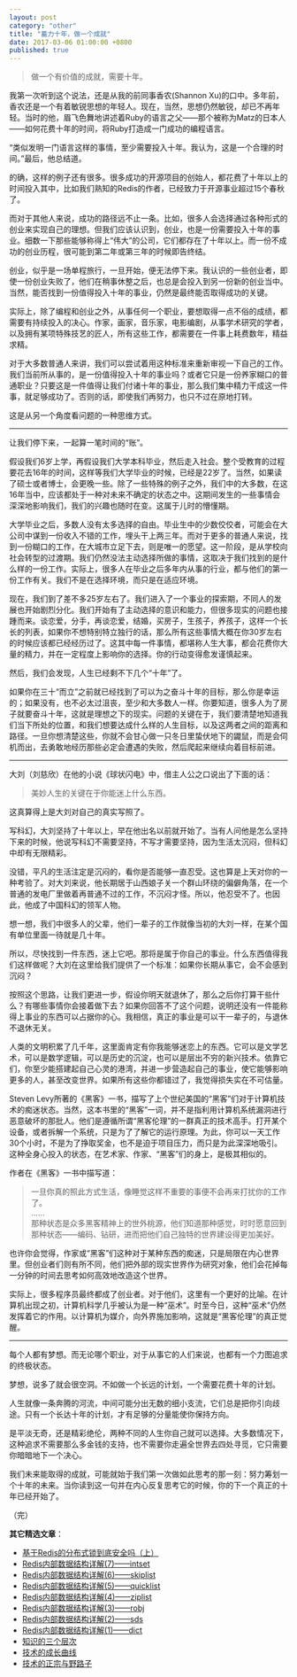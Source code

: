 ```yaml
---
layout: post
category: "other"
title: "蓄力十年，做一个成就"
date: 2017-03-06 01:00:00 +0800
published: true
---
```


> 做一个有价值的成就，需要十年。

我第一次听到这个说法，还是从我的前同事香农(Shannon Xu)的口中。多年前，香农还是一个有着敏锐思想的年轻人。现在，当然，思想仍然敏锐，却已不再年轻。当时的他，眉飞色舞地讲述着Ruby的语言之父——那个被称为Matz的日本人——如何花费十年的时间，将Ruby打造成一门成功的编程语言。

<!--more-->

“类似发明一门语言这样的事情，至少需要投入十年。我认为，这是一个合理的时间。”最后，他总结道。

的确，这样的例子还有很多。很多成功的开源项目的创始人，都花费了十年以上的时间投入其中，比如我们熟知的Redis的作者，已经致力于开源事业超过15个春秋了。

而对于其他人来说，成功的路径远不止一条。比如，很多人会选择通过各种形式的创业来实现自己的理想。但我们应该认识到，创业，也是一份需要投入十年的事业。细数一下那些能够称得上“伟大”的公司，它们都存在了十年以上。而一份不成功的创业历程，很可能到第二年或第三年的时候即告终结。

创业，似乎是一场单程旅行，一旦开始，便无法停下来。我认识的一些创业者，即使一份创业失败了，他们在稍事休整之后，也总是会投入到另一份新的创业当中。当然，能否找到一份值得投入十年的事业，仍然是最终能否取得成功的关键。

实际上，除了编程和创业之外，从事任何一个职业，要想取得一点不俗的成绩，都需要有持续投入的决心。作家，画家，音乐家，电影编剧，从事学术研究的学者，以及拥有某项特殊技艺的匠人，所有这些工作，都需要在一件事上耗费数年，精益求精。

对于大多数普通人来讲，我们可以尝试着用这种标准来重新审视一下自己的工作。我们当前所从事的，是一份值得投入十年的事业吗？或者它只是一份养家糊口的普通职业？只要这是一件值得让我们付诸十年的事业，那么我们集中精力干成这一件事，就足够成功了。否则的话，即使我们再努力，也只不过在原地打转。

这是从另一个角度看问题的一种思维方式。

---

让我们停下来，一起算一笔时间的“账”。

假设我们6岁上学，再假设我们大学本科毕业，然后走入社会。整个受教育的过程要花去16年的时间，这样等我们大学毕业的时候，已经是22岁了。当然，如果读了硕士或者博士，会更晚一些。除了一些特殊的例子之外，我们中的大多数，在这16年当中，应该都处于一种对未来不确定的状态之中。这期间发生的一些事情会深深地影响我们，我们的兴趣也随时在变。这属于儿时的懵懂期。

大学毕业之后，多数人没有太多选择的自由。毕业生中的少数佼佼者，可能会在大公司中谋到一份收入不错的工作，埋头干上两三年。而对于更多的普通人来说，找到一份糊口的工作，在大城市立足下去，则是唯一的愿望。这一阶段，是从学校向社会转型的过渡期。我们仍然没法主动选择所做的事情，这取决于我们找到的是什么样的一份工作。实际上，很多人在毕业之后多年内从事的行业，都与他们的第一份工作有关。我们不是在选择环境，而只是在适应环境。

现在，我们到了差不多25岁左右了。我们进入了一个事业的探索期，不同人的发展也开始剧烈分化。我们开始有了主动选择的意识和能力，但很多现实的问题也接踵而来。谈恋爱，分手，再谈恋爱，结婚，买房子，生孩子，养孩子，这样一个长长的列表，如果你不想特别特立独行的话，那么所有这些事情大概在你30岁左右的时候应该都已经经历过了。这其中每一件事情，都堪称人生大事，都会花费你大量的精力，并在一定程度上影响你的选择。你的行动变得愈发谨慎起来。

然后，我们会发现，人生已经剩不下几个“十年”了。

如果你在三十“而立”之前就已经找到了可以为之奋斗十年的目标，那么你是幸运的；如果没有，也不必太过沮丧，至少和大多数人一样。你要知道，很多人为了房子就要奋斗十年，这就是理想之下的现实。问题的关键在于，我们要清楚地知道我们当下所处的位置，和我们想要达成什么样的人生目标，以及这两者之间的距离和路径。一旦你想清楚这些，你就不会甘心做一只冬日里蛰伏地下的鼹鼠，而是会伺机而出，去勇敢地经历那些必定会遭遇的失败，然后爬起来继续向着目标前进。

---

大刘（刘慈欣）在他的小说《球状闪电》中，借主人公之口说出了下面的话：

> 美妙人生的关键在于你能迷上什么东西。

这真算得上是大刘对自己的真实写照了。

写科幻，大刘坚持了十年以上，早在他出名以前就开始了。当有人问他是怎么坚持下来的时候，他说写科幻不需要坚持，不写才需要坚持，因为生活太沉闷，但科幻中却有无限精彩。

没错，平凡的生活注定是沉闷的，看你是否能够一直忍受。这也算是上天对你的一种考验了。对大刘来说，他长期居于山西娘子关一个群山环绕的偏僻角落，在一个普通的发电厂里做着再普通不过的工作，不沉闷才怪。所以，他忍受不了。也因此，他成了中国科幻的领军人物。

想一想，我们中很多人的父辈，他们一辈子的工作就像当初的大刘一样，在某个国有单位里面一待就是几十年。

所以，尽快找到一件东西，迷上它吧。那将是属于你自己的事业。什么东西值得我们这样做呢？大刘在这里给我们提供了一个标准：如果你长期从事它，会不会感到沉闷？

按照这个思路，让我们更进一步，假设你明天就退休了，那么之后你打算干些什么？有哪些事情你会接着做下去？如果你回答不了这个问题，说明还没有一件能称得上事业的东西可以占据你的心。我相信，真正的事业是可以干一辈子的，与退休不退休无关。

人类的文明积累了几千年，这里面肯定有你我能够迷恋上的东西。它可以是文学艺术，可以是数学逻辑，可以是历史的沉淀，也可以是层出不穷的新兴技术。依靠它们，你至少能搭建起自己心灵的港湾，并进一步营造起自己的事业，使它能够影响更多的人，甚至改变世界。如果所有这些你都错过了，我觉得损失实在不可估量。

Steven Levy所著的《黑客》一书，描写了上个世纪美国的“黑客”们对于计算机技术的痴迷状态。当然，这本书里的“黑客”一词，并不是指利用计算机系统漏洞进行恶意破坏的那批人。他们是遵循所谓“黑客伦理”的一群真正的技术高手。打开某个设备，或者拆解一个系统，只是为了了解它的运行原理。为此，你可以一天工作30个小时，不是为了挣取奖金，也不是迫于项目压力，而只是为此深深地吸引。这种全身心投入的状态，在艺术家、作家、“黑客”们的身上，是极其相似的。

作者在《黑客》一书中描写道：

> 一旦你真的照此方式生活，像睡觉这样不重要的事便不会再来打扰你的工作了。  
> ......  
> 那种状态是众多黑客精神上的世外桃源，他们知道那种感觉，时时愿意回到那种状态——编码、钻研，进而把他们自己独特的世界建设得更加美好。 

也许你会觉得，作家或“黑客”们这种对于某种东西的痴迷，只是局限在内心世界里。但创业者们则有所不同，他们把外部的现实世界作为研究对象，他们会花掉每一分钟的时间去思考如何高效地改造这个世界。

实际上，很多程序员最终都成了创业者。对于他们，这里有一个更好的比喻。在计算机出现之初，计算机科学几乎被认为是一种“巫术”。时至今日，这种“巫术”仍然发挥着它的作用。以计算机为媒介，向外界施加影响，这就是“黑客伦理”的真正觉醒。

---

每个人都有梦想。而无论哪个职业，对于从事它的人们来说，也都有一个力图追求的终极状态。

梦想，说多了就会很空洞。不如做一个长远的计划，一个需要花费十年的计划。

人生就像一条奔腾的河流，中间可能分出无数的细小支流，它们总是把你引向歧途。只有一个长达十年的计划，才有足够的分量能使你保持方向。

是平淡无奇，还是精彩绝伦，两种不同的人生你自己就可以选择。大多数情况下，这种追求不需要那么多金钱的支持，也不需要你走遍全世界去四处寻觅，它只需要你暗暗地下一个决心。

我们未来能取得的成就，可能就始于我们第一次做如此思考的那一刻：努力筹划一个十年的未来。当你读到这一句并在内心反复思考它的时候，你的下一个真正的十年已经开始了。

（完）


**其它精选文章**：

* [基于Redis的分布式锁到底安全吗（上）](/posts/blog-redlock-reasoning.html)
* [Redis内部数据结构详解(7)——intset](/posts/blog-redis-intset.html)
* [Redis内部数据结构详解(6)——skiplist](/posts/blog-redis-skiplist.html)
* [Redis内部数据结构详解(5)——quicklist](/posts/blog-redis-quicklist.html)
* [Redis内部数据结构详解(4)——ziplist](/posts/blog-redis-ziplist.html)
* [Redis内部数据结构详解(3)——robj](/posts/blog-redis-robj.html)
* [Redis内部数据结构详解(2)——sds](/posts/blog-redis-sds.html)
* [Redis内部数据结构详解(1)——dict](/posts/blog-redis-dict.html)
* [知识的三个层次](/posts/blog-knowledge-hierarchy.html)
* [技术的成长曲线](/posts/blog-growth-curve.html)
* [技术的正宗与野路子](http://mp.weixin.qq.com/s?__biz=MzA4NTg1MjM0Mg==&mid=2657261357&idx=1&sn=ebb11a1623e00ca8e6ad55c9ad6b2547#rd)

